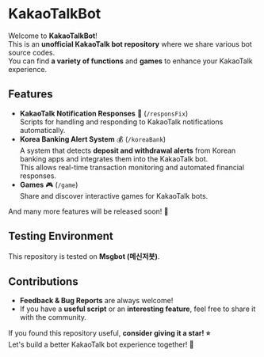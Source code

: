 # KakaoTalkBot

Welcome to **KakaoTalkBot**!  
This is an **unofficial KakaoTalk bot repository** where we share various bot source codes.  
You can find **a variety of functions** and **games** to enhance your KakaoTalk experience.

## Features
- **KakaoTalk Notification Responses** 🔔 (`/responsFix`)  
  Scripts for handling and responding to KakaoTalk notifications automatically.
- **Korea Banking Alert System** 💰 (`/koreaBank`)  
  A system that detects **deposit and withdrawal alerts** from Korean banking apps and integrates them into the KakaoTalk bot.  
  This allows real-time transaction monitoring and automated financial responses.
- **Games** 🎮 (`/game`)  
  Share and discover interactive games for KakaoTalk bots.

And many more features will be released soon! 🚀  

## Testing Environment
This repository is tested on **Msgbot (메신저봇)**.

## Contributions
- **Feedback & Bug Reports** are always welcome!  
- If you have a **useful script** or an **interesting feature**, feel free to share it with the community.  

If you found this repository useful, **consider giving it a star! ⭐**  
Let's build a better KakaoTalk bot experience together! 🚀  